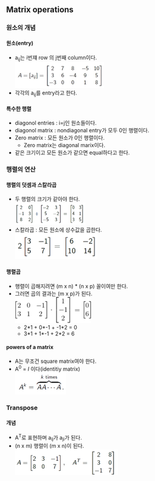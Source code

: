 ## Matrix operations
### 원소의 개념
#### 원소(entry)
* a<sub>ij</sub>는 i번쟤 row 의 j번째 column이다.  
  <img src="https://github.com/kaonmir/Linear-algebra/blob/master/Image/10/matrix.png" height=70/>
* 각각의 a<sub>ij</sub>를 entry라고 한다.
#### 특수한 행렬
* diagonol entries : i=j인 원소들이다.
* diagonol matrix : nondiagonal entry가 모두 0인 행렬이다.
* Zero matrix : 모든 원소가 0인 행렬이다. 
    * Zero matrix는 diagonal marix이다.
* 같은 크기이고 모든 원소가 같으면 equal하다고 한다.
### 행렬의 연산
#### 행렬의 덧셈과 스칼라곱
* 두 행렬의 크기가 같아야 한다.  
  <img src="https://github.com/kaonmir/Linear-algebra/blob/master/Image/10/addition.png" height=60 />
* 스칼라곱 : 모든 원소에 상수값을 곱한다.  
  <img src="https://github.com/kaonmir/Linear-algebra/blob/master/Image/10/scalar%20multi.png" height=70/>
#### 행렬곱
* 행렬이 곱해지려면 (m x n) * (n x p) 꼴이여만 한다.
* 그러면 곱의 결과는 (m x p)가 된다.  
  <img src="https://github.com/kaonmir/Linear-algebra/blob/master/Image/10/matrix%20multi.png" height=70/>
  * 2\*1 + 0\*-1 + -1\*2 = 0
  * 3\*1 + 1\*-1 + 2\*2 = 6
#### powers of a matrix
* A는 무조건 square matrix여야 한다.  
* A<sup>0</sup> = _I_ 이다(identitiy matrix)  
  <img src="https://github.com/kaonmir/Linear-algebra/blob/master/Image/10/K%20power.png" height=60 />  
### Transpose
#### 개념
* A<sup>T</sup>로 표현하며 a<sub>ij</sub>가 a<sub>ji</sub>가 된다.
* (n x m) 행렬이 (m x n)이 된다.  
  <img src="https://github.com/kaonmir/Linear-algebra/blob/master/Image/10/Transpose.png" height=70 />

